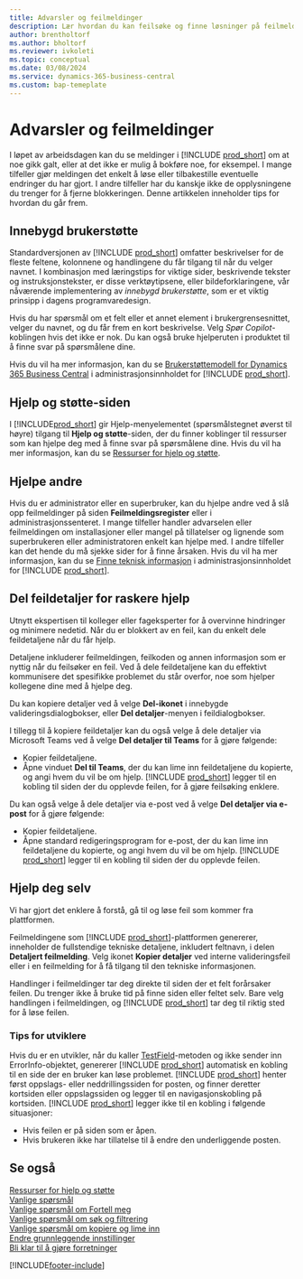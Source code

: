 ```yaml
---
title: Advarsler og feilmeldinger
description: Lær hvordan du kan feilsøke og finne løsninger på feilmeldinger når du arbeider i Business Central.
author: brentholtorf
ms.author: bholtorf
ms.reviewer: ivkoleti
ms.topic: conceptual
ms.date: 03/08/2024
ms.service: dynamics-365-business-central
ms.custom: bap-temeplate
---
```

# <a name="warnings-and-error-messages"></a>Advarsler og feilmeldinger

I løpet av arbeidsdagen kan du se meldinger i [!INCLUDE [prod_short](includes/prod_short.md)] om at noe gikk galt, eller at det ikke er mulig å bokføre noe, for eksempel. I mange tilfeller gjør meldingen det enkelt å løse eller tilbakestille eventuelle endringer du har gjort. I andre tilfeller har du kanskje ikke de opplysningene du trenger for å fjerne blokkeringen. Denne artikkelen inneholder tips for hvordan du går frem.  

## <a name="in-product-user-assistance"></a>Innebygd brukerstøtte

Standardversjonen av [!INCLUDE [prod_short](includes/prod_short.md)] omfatter beskrivelser for de fleste feltene, kolonnene og handlingene du får tilgang til når du velger navnet. I kombinasjon med læringstips for viktige sider, beskrivende tekster og instruksjonstekster, er disse verktøytipsene, eller bildeforklaringene, vår nåværende implementering av *innebygd brukerstøtte*, som er et viktig prinsipp i dagens programvaredesign.  

Hvis du har spørsmål om et felt eller et annet element i brukergrensesnittet, velger du navnet, og du får frem en kort beskrivelse. Velg *Spør Copilot*-koblingen hvis det ikke er nok. Du kan også bruke hjelperuten i produktet til å finne svar på spørsmålene dine.  

Hvis du vil ha mer informasjon, kan du se [Brukerstøttemodell for Dynamics 365 Business Central](/dynamics365/business-central/dev-itpro/user-assistance) i administrasjonsinnholdet for [!INCLUDE [prod_short](includes/prod_short.md)].  

## <a name="help-and-support-page"></a>Hjelp og støtte-siden

I [!INCLUDE[prod_short](includes/prod_short.md)] gir Hjelp-menyelementet (spørsmålstegnet øverst til høyre) tilgang til **Hjelp og støtte**-siden, der du finner koblinger til ressurser som kan hjelpe deg med å finne svar på spørsmålene dine. Hvis du vil ha mer informasjon, kan du se [Ressurser for hjelp og støtte](product-help-and-support.md).  

## <a name="help-others"></a>Hjelpe andre

Hvis du er administrator eller en superbruker, kan du hjelpe andre ved å slå opp feilmeldinger på siden **Feilmeldingsregister** eller i administrasjonssenteret. I mange tilfeller handler advarselen eller feilmeldingen om installasjoner eller mangel på tillatelser og lignende som superbrukeren eller administratoren enkelt kan hjelpe med. I andre tilfeller kan det hende du må sjekke sider for å finne årsaken. Hvis du vil ha mer informasjon, kan du se [Finne teknisk informasjon](/dynamics365/business-central/dev-itpro/administration/manage-technical-support#finding-technical-information) i administrasjonsinnholdet for [!INCLUDE [prod_short](includes/prod_short.md)].  

## <a name="share-error-details-for-faster-assistance"></a>Del feildetaljer for raskere hjelp

Utnytt ekspertisen til kolleger eller fageksperter for å overvinne hindringer og minimere nedetid. Når du er blokkert av en feil, kan du enkelt dele feildetaljene når du får hjelp. 

Detaljene inkluderer feilmeldingen, feilkoden og annen informasjon som er nyttig når du feilsøker en feil. Ved å dele feildetaljene kan du effektivt kommunisere det spesifikke problemet du står overfor, noe som hjelper kollegene dine med å hjelpe deg.  

Du kan kopiere detaljer ved å velge **Del-ikonet** i innebygde valideringsdialogbokser, eller **Del detaljer**-menyen i feildialogbokser.  

I tillegg til å kopiere feildetaljer kan du også velge å dele detaljer via Microsoft Teams ved å velge **Del detaljer til Teams** for å gjøre følgende:

* Kopier feildetaljene.
* Åpne vinduet **Del til Teams**, der du kan lime inn feildetaljene du kopierte, og angi hvem du vil be om hjelp. [!INCLUDE [prod_short](includes/prod_short.md)] legger til en kobling til siden der du opplevde feilen, for å gjøre feilsøking enklere.

Du kan også velge å dele detaljer via e-post ved å velge **Del detaljer via e-post** for å gjøre følgende:

* Kopier feildetaljene.
* Åpne standard redigeringsprogram for e-post, der du kan lime inn feildetaljene du kopierte, og angi hvem du vil be om hjelp. [!INCLUDE [prod_short](includes/prod_short.md)] legger til en kobling til siden der du opplevde feilen.

## <a name="help-yourself"></a>Hjelp deg selv

Vi har gjort det enklere å forstå, gå til og løse feil som kommer fra plattformen.

Feilmeldingene som [!INCLUDE [prod_short](includes/prod_short.md)]-plattformen genererer, inneholder de fullstendige tekniske detaljene, inkludert feltnavn, i delen **Detaljert feilmelding**. Velg ikonet **Kopier detaljer** ved interne valideringsfeil eller i en feilmelding for å få tilgang til den tekniske informasjonen.

Handlinger i feilmeldinger tar deg direkte til siden der et felt forårsaker feilen. Du trenger ikke å bruke tid på finne siden eller feltet selv. Bare velg handlingen i feilmeldingen, og [!INCLUDE [prod_short](includes/prod_short.md)] tar deg til riktig sted for å løse feilen.

### <a name="tip-for-developers"></a>Tips for utviklere

Hvis du er en utvikler, når du kaller [TestField](/dynamics365/business-central/dev-itpro/developer/methods-auto/record/record-testfield-joker-joker-errorinfo-method)-metoden og ikke sender inn ErrorInfo-objektet, genererer [!INCLUDE [prod_short](includes/prod_short.md)] automatisk en kobling til en side der en bruker kan løse problemet. [!INCLUDE [prod_short](includes/prod_short.md)] henter først oppslags- eller neddrillingssiden for posten, og finner deretter kortsiden eller oppslagssiden og legger til en navigasjonskobling på kortsiden. [!INCLUDE [prod_short](includes/prod_short.md)] legger ikke til en kobling i følgende situasjoner:

* Hvis feilen er på siden som er åpen.
* Hvis brukeren ikke har tillatelse til å endre den underliggende posten.

## <a name="see-also"></a>Se også

[Ressurser for hjelp og støtte](product-help-and-support.md)  
[Vanlige spørsmål](across-faq.yml)  
[Vanlige spørsmål om Fortell meg](ui-search-faq.md)  
[Vanlige spørsmål om søk og filtrering](ui-search-filter-faq.yml)  
[Vanlige spørsmål om kopiere og lime inn](faq-copy-paste.yml)  
[Endre grunnleggende innstillinger](ui-change-basic-settings.md)  
[Bli klar til å gjøre forretninger](ui-get-ready-business.md)  

[!INCLUDE[footer-include](includes/footer-banner.md)]
